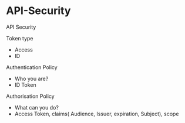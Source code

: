 # API-Security
API Security


Token type
- Access
- ID


Authentication Policy
- Who you are?
- ID Token
  
Authorisation Policy
- What can you do?
- Access Token, claims( Audience, Issuer, expiration, Subject), scope
